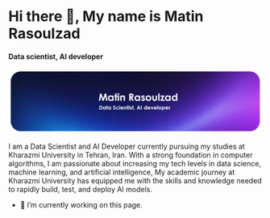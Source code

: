 # Hi there 👋, My name is Matin Rasoulzad
#### Data scientist, AI developer
![Data scientist, AI developer](https://github.com/Matin-Rasoulzad/Matin-Rasoulzad/blob/main/Banner2.png)

I am a Data Scientist and AI Developer currently pursuing my studies at Kharazmi University in Tehran, Iran. With a strong foundation in computer algorithms, I am passionate about increasing my tech levels in data science, machine learning, and artificial intelligence,  My academic journey at Kharazmi University has equipped me with the skills and knowledge needed to rapidly build, test, and deploy AI models.

- 🔭 I’m currently working on this page. 




